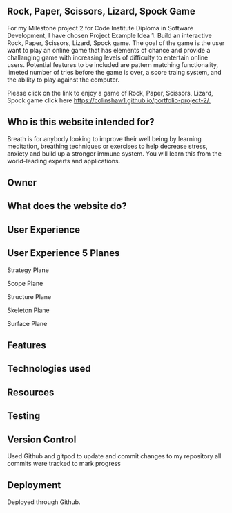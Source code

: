 Rock, Paper, Scissors, Lizard, Spock Game
--
For my Milestone project 2 for Code Institute Diploma in Software Development, I have chosen Project Example Idea 1. Build an interactive Rock, Paper, Scissors, Lizard, Spock game. The goal of the game is the user want to play an online game that has elements of chance and provide a challanging game with increasing levels of difficulty to entertain online users. Potential features to be included are pattern matching functionality, limeted number of tries before the game is over, a score traing system, and the ability to play against the computer.

Please click on the link to enjoy a game of Rock, Paper, Scissors, Lizard, Spock game click here <https://colinshaw1.github.io/portfolio-project-2/.>


Who is this website intended for?
--
Breath is for anybody looking to improve their well being by learning meditation, breathing techniques or exercises to help decrease stress, anxiety and build up a stronger immune system. You will learn this from the world-leading experts and applications. 

Owner
--

 

What does the website do?
--


User Experience
--


User Experience 5 Planes
--

Strategy Plane



Scope Plane



Structure Plane


Skeleton Plane



Surface Plane

 
Features
--



Technologies used
--




Resources
--


Testing
--



Version Control
--

Used Github and gitpod to update and commit changes to my repository all commits were tracked to mark progress

Deployment
--

Deployed through Github.
